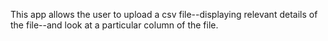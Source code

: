 This app allows the user to upload a csv file--displaying relevant details of the file--and look at a particular column of the file.
